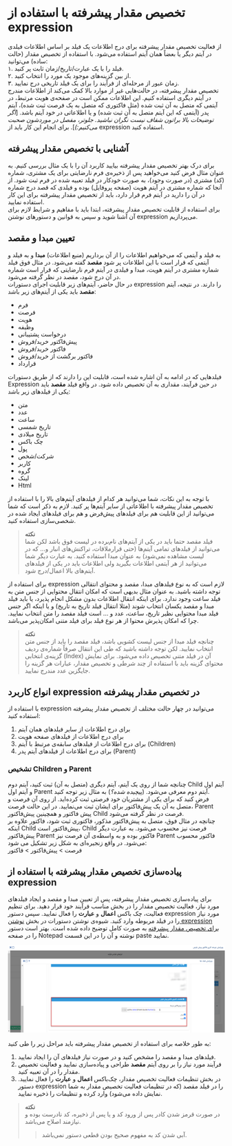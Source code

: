 # تخصیص مقدار پیشرفته با استفاده از expression
از فعالیت تخصیص مقدار پیشرفته برای درج اطلاعات یک فیلد بر اساس اطلاعات فیلدی در آیتم دیگر یا بعضاً همان آیتم استفاده می‌شود. با استفاده از تخصیص مقدار (حالت ساده) می‌توانید:<br>
 ۱. فیلد را با یک عبارت/تاریخ/زمان ثابت پر کنید.<br> ۲. از بین گزینه‌های موجود یک مورد را انتخاب کنید.<br> ۳. زمان عبور از مرحله‌ای از فرآیند را برای یک فیلد تاریخی درج نمایید.<br>
تخصیص مقدار پیشرفته، در حالت‌هایی غیر از موارد بالا کمک می‌کند از اطلاعات مندرج در آیتم دیگری استفاده کنیم. این اطلاعات ممکن است در صفحه‌ی هویت مرتبط، در آیتمی که متصل به آن ثبت شده (مثل فاکتوری که متصل به یک فرصت ثبت شده)،  آیتم پدر (آیتمی که این آیتم متصل به آن ثبت شده) و یا اطلاعاتی در خود آیتم باشد. [*اگر توضیحات بالا براتون شفاف نیست نگران نباشید. جلوتر، مفصل در موردشون صحبت می‌کنیم:)*]. برای انجام این کار باید از expression استفاده کنید.<br>

## آشنایی با تخصیص مقدار پیشرفته
برای درک بهتر تخصیص مقدار پیشرفته بیایید کاربرد آن را با یک مثال بررسی کنیم. به عنوان مثال فرض کنید می‌خواهید پس از ذخیره‌ی فرم نارضایتی برای یک مشتری،‌ شماره (کد) مشتری (در صورت وجود)، به صورت خودکار در فیلد تعبیه شده در فرم ثبت شود. از آنجا که شماره مشتری در آیتم هویت (صفحه پروفایل) بوده و فیلدی که قصد درج شماره در آن را دارید در آیتم فرم قرار دارد،‌ باید از تخصیص مقدار پیشرفته برای این کار استفاده نمایید.<br>
برای استفاده از قابلیت تخصیص مقدار پیشرفته، ابتدا باید با مفاهیم و شرایط لازم برای آن آشنا شوید و سپس به قوانین و دستورهای نوشتن expression می‌پردازیم.

## تعیین مبدا و مقصد
به فیلد و آیتمی که می‌خواهیم اطلاعات را از آن برداریم (منبع اطلاعات) **مبدا** و به فیلد و آیتمی که قرار است با این اطلاعات پر شود **مقصد** گفته می‌شود. در مثال فوق فیلد شماره مشتری در آیتم هویت، مبدا و فیلدی در آیتم فرم نارضایتی که قرار است شماره در آن درج شود،‌ مقصد در نظر گرفته می‌شود.<br>
در حال حاضر، آیتم‌های زیر قابلیت اجرای دستورات expression را دارند. در نتیجه، آیتم **مقصد** باید یکی از آیتم‌های زیر باشد:<br>
- فرم
- فرصت
- هویت
- وظیفه
- درخواست پشتیبانی
- پیش‌فاکتور خرید/فروش
- فاکتور خرید/فروش
- فاکتور برگشت از خرید/فروش
- قرارداد

فیلدهایی که در ادامه به آن اشاره شده است، قابلیت این را دارند که از طریق دستورات Expression در حین فرآیند، مقداری به آن تخصیص داده شود. در واقع فیلد **مقصد** باید یکی از فیلدهای زیر باشد:<br>

- متن
- عدد
- ساعت 
- تاریخ شمسی
- تاریخ میلادی
- چک باکس
- پول
- شرکت/شخص
- کاربر
- گروه
- لینک
- Html

با توجه به این نکات،‌ شما می‌توانید هر کدام از فیلدهای آیتم‌های بالا را با استفاده از تخصیص مقدار پیشرفته با اطلاعاتی از سایر آیتم‌ها پر کنید. لازم به ذکر است که شما می‌توانید از این قابلیت هم برای فیلدهای پیش‌فرض و هم برای فیلدهای ایجاد شده در شخصی‌سازی استفاده کنید.<br>

> **نکته**<br>
> فیلد مقصد حتما باید در یکی از آیتم‌های نام‌برده در لیست فوق باشد لکن شما می‌توانید از فیلدهای تمامی آیتم‌ها (حتی قرارملاقات، تراکنش‌‌های انبار و... که در لیست مشاهده نمی‌شود) به عنوان مبدا استفاده کنید. به عبارت دیگر شما می‌توانید از هر آیتمی اطلاعات بگیرید ولی اطلاعات باید در یکی از فیلدهای آیتم‌های بالا اعمال/درج شود.<br>

برای استفاده از expression لازم است که به نوع فیلدهای مبدا، مقصد و محتوای انتقالی توجه داشته باشید. به عنوان مثال بدیهی است که امکان انتقال محتوایی از جنس متن به فیلد ساعت وجود ندارد. برای اینکه انتقال اطلاعات بدون مشکل انجام پذیرد، یا باید فیلد مبدا و مقصد یکسان انتخاب شوند (مثلا انتقال فیلد تاریخ به تاریخ) و یا اینکه اگر جنس فیلد مبدا محتوایی نظیر تاریخ، ساعت، عدد و ... است فیلد مقصد را متن انتخاب نمایید. چرا که امکان پذیرش محتوا از هر نوع فیلد برای فیلد متنی امکان‌پذیر می‌باشد.<br>

> **نکته**<br>
> چنانچه فیلد مبدا از جنس لیست کشویی باشد، فیلد مقصد را باید از جنس متن انتخاب نمایید. لکن توجه داشته باشید که طی این انتقال صرفاً شماره‌ی ردیف گزینه‌ی انتخابی (Index) آن در فیلد متنی تخصیص داده می‌شود. برای نمایش محتوای گزینه باید با استفاده از چند شرطی و تخصیص مقدار،‌ عبارات هر گزینه را جایگزین عدد مندرج نمایید.<br>

## انواع کاربرد expression در تخصیص مقدار پیشرفته
با استفاده از expression می‌توانید در چهار حالت مختلف از تخصیص مقدار پیشرفته استفاده کنید:
1. برای درج اطلاعات از سایر فیلدهای همان آیتم
2. برای درج اطلاعات از فیلدهای صفحه هویت
3. برای درج اطلاعات از فیلدهای سابقه‌ی مرتبط با آیتم (Children)
4. برای درج اطلاعات از فیلدهای آیتم پدر (Parent)

### تشخیص Children و Parent
چنانچه شما از روی یک آیتم، آیتم دیگری (متصل به آن) ثبت کنید، آیتم دوم Child آیتم اول و آیتم اول Parent آیتم دوم معرفی می‌شود. (*پیچیده شده؟*) به مثال زیر توجه کنید.<br>
فرض کنید که برای یکی از مشتریان خود فرصتی ثبت کرده‌اید. از روی آن فرصت و متصل به آن یک پیش‌فاکتور برای ایشان ثبت می‌نمایید. در این حالت فرصت، Parent پیش فاکتور و همچینین پیش‌فاکتور Child فرصت در نظر گرفته می‌شود.<br>
چنانچه در مثال فوق، متصل به پیش‌فاکتور مذکور، فاکتوری ثبت شود، فاکتور علاوه بر اینکه Child پیش‌فاکتور است، Child فرصت نیز محسوب می‌شود. به عبارت دیگر پیش‌فاکتور Parent فاکتور بوده و به واسطه‌ی آن فرصت نیز Parent فاکتور محسوب می‌شود. در واقع زنجیره‌ای به شکل زیر تشکیل می شود:<br>
فرصت > پیش‌فاکتور > فاکتور<br>

## پیاده‌سازی تخصیص مقدار پیشرفته با استفاده از expression
برای پیاده‌سازی تخصیص مقدار پیشرفته، پس از تعیین مبدا و مقصد و ایجاد فیلدهای مورد نیاز،‌ فعالیت تخصیص مقدار را در بخش مناسب فرآیند خود قرار دهید. برای تنظیم فعالیت، چک باکس **اعمال** و **عبارت** را فعال نمایید. سپس دستور expression مورد نیاز را در فیلد مربوطه وارد کنید. شیوه‌ی نوشتن دستورات در بخش  [نوشتن expression برای تخصیص مقدار پیشرفته]() به صورت کامل توضیح داده شده است. بهتر است دستور را در صفحه Notepad نوشته و آن را در این قسمت paste نمایید.<br>

![تنظیم expression](./advanced-value-allocation-expression-code-2.8.0.png)

به طور خلاصه برای استفاده از تخصیص مقدار پیشرفته باید مراحل زیر را طی کنید:

1. فیلدهای مبدا و مقصد را مشخص کنید و در صورت نیاز فیلدهای آن‌ را ایجاد نمایید.
2. فرآیند مورد نیاز را بر روی آیتم **مقصد** طراحی و پیاده‌سازی نمایید و فعالیت تخصیص مقدار را در آن تعبیه کنید.
3. در بخش تنظیمات فعالیت تخصیص مقدار، چک‌باکس **اعمال** و **عبارت** را فعال نمایید. دستور expression را در فیلد مقصد (که در تنظیمات فعالیت تخصیص مقدار به شما نمایش داده می‌شود) وارد کرده و تنظیمات را ذخیره نمایید.

> **نکته**<br>
> در صورت قرمز شدن کادر پس از ورود کد و یا پس از ذخیره، کد نادرست بوده و نیازمند اصلاح می‌باشد.<br>
>> آبی شدن کد به مفهوم صحیح بودن قطعی دستور نمی‌باشد.<br>
